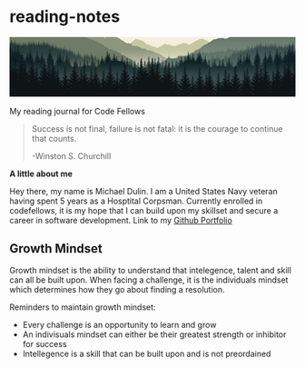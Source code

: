 # reading-notes
![Mountain range banner](banner.jpg)

My reading journal for Code Fellows

> Success is not final, failure is not fatal: it is the courage to continue that counts.
>
>   -Winston S. Churchill

**A little about me**

Hey there, my name is Michael Dulin. I am a United States Navy veteran having spent 5 years as a Hosptital Corpsman. Currently enrolled in codefellows, it is my hope that  I can build upon my skillset and secure a career in software development.
Link to my [Github Portfolio](https://github.com/MichaelDulin)

## Growth Mindset

Growth mindset is the ability to understand that intelegence, talent and skill can all be built upon. When facing a challenge, it is the individuals mindset which determines how they go about finding a resolution.

Reminders to maintain growth mindset:
- Every challenge is an opportunity to learn and grow
- An indivisuals mindset can either be their greatest strength or inhibitor for success
- Intellegence is a skill that can be built upon and is not preordained 

